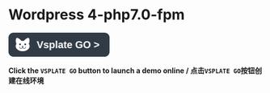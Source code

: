 # Wordpress 4-php7.0-fpm

<a href="https://www.vsplate.com/?docker-compose=https://github.com/vsplate/dcenvs/wordpress/4-php7.0-fpm"><img alt="VSPLATE GO" src="https://raw.githubusercontent.com/vsplate/images/master/vsgo_btn.png" width="200px"></a>

**Click the `VSPLATE GO` button to launch a demo online / 点击`VSPLATE GO`按钮创建在线环境**